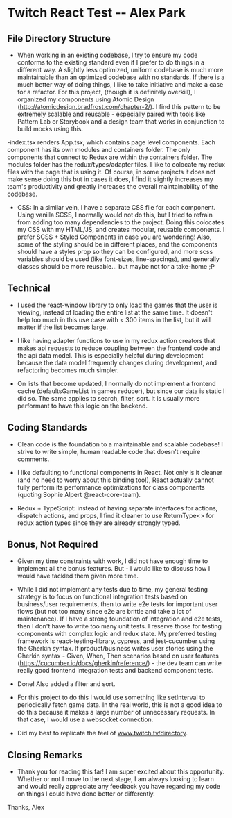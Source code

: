 # Twitch React Test -- Alex Park


## File Directory Structure
<!-- We've provided you with a basic structure to get you started. However, feel free to change it in any way you see fit. -->
- When working in an existing codebase, I try to ensure my code conforms to the existing standard even if I prefer to do things in a different way.
A slightly less optimized, uniform codebase is much more maintainable than an optimized codebase with no standards. If there is a much better way
of doing things, I like to take initiative and make a case for a refactor. For this project, (though it is definitely overkill), I organized 
my components using Atomic Design (http://atomicdesign.bradfrost.com/chapter-2/). I find this pattern to be extremely scalable and reusable - 
especially paired with tools like Pattern Lab or Storybook and a design team that works in conjunction to build mocks using this. 

-index.tsx renders App.tsx, which contains page level components. Each component has its own modules and containers folder. 
The only components that connect to Redux are within the containers folder. The modules folder has the redux/types/adapter files.
I like to colocate my redux files with the page that is using it. Of course, in some projects it does not make sense doing this 
but in cases it does, I find it slightly increases my team's productivity and greatly increases the overall maintainability of the codebase.

- CSS:  In a similar vein, I have a separate CSS file for each component. Using vanilla SCSS, I normally would not do this, but I tried to refrain from 
adding too many dependencies to the project. Doing this colocates my CSS with my HTML/JS, and creates modular, reusable components. 
I prefer SCSS + Styled Components in case you are wondering! Also, some of the styling should be in different places, and the components should
have a styles prop so they can be configured, and more scss variables should be used (like font-sizes, line-spacings), 
and generally classes should be more reusable... but maybe not for a take-home ;P



## Technical
- I used the react-window library to only load the games that the user is viewing, instead of loading the entire list at the same time. 
It doesn't help too much in this use case with < 300 items in the list, but it will matter if the list becomes large. 

- I like having adapter functions to use in my redux action creators that makes api requests to reduce coupling between the frontend code and the api data model.
This is especially helpful during development because the data model frequently changes during development, and refactoring becomes much simpler.

- On lists that become updated, I normally do not implement a frontend cache (defaultsGameList in games reducer), but since our data is static I did so.
The same applies to search, filter, sort. It is usually more performant to have this logic on the backend. 



## Coding Standards
- Clean code is the foundation to a maintainable and scalable codebase! I strive to write simple, human readable code that doesn't require comments.

- I like defaulting to functional components in React. Not only is it cleaner (and no need to worry about this binding too!), 
React actually cannot fully perform its performance optimizations for class components (quoting Sophie Alpert @react-core-team). 

- Redux + TypeScript: instead of having separate interfaces for actions, dispatch actions, and props, I find it cleaner to use ReturnType<> for
redux action types since they are already strongly typed.



## Bonus, Not Required
- Given my time constraints with work, I did not have enough time to implement all the bonus features.
But - I would like to discuss how I would have tackled them given more time. 

<!-- - Implement Redux state and component testing using Jest -->
- While I did not implement any tests due to time, my general testing strategy is to focus on functional integration tests based on business/user requirements,
then to write e2e tests for important user flows (but not too many since e2e are brittle and take a lot of maintenance). If I have a strong foundation of 
integration and e2e tests, then I don't have to write too many unit tests. I reserve those for testing components with complex logic and redux state.
My preferred testing framework is react-testing-library, cypress, and jest-cucumber using the Gherkin syntax. If product/business writes user stories using 
the Gherkin syntax - Given, When, Then scenarios based on user features (https://cucumber.io/docs/gherkin/reference/) - the dev team can write really good frontend integration tests and backend component tests.

<!-- - Implement game search functionality -->
- Done! Also added a filter and sort.

<!-- - Implement functionality to periodically re-download the game data file (in case it has updated) -->
- For this project to do this I would use something like setInterval to periodically fetch game data. In the real world, this is not a good idea to do this
because it makes a large number of unnecessary requests. In that case, I would use a websocket connection.

<!-- - Provide details on choices regarding UI layout -->
- Did my best to replicate the feel of www.twitch.tv/directory.



## Closing Remarks
- Thank you for reading this far! I am super excited about this opportunity. Whether or not I move to the next stage, I am always looking to learn and 
would really appreciate any feedback you have regarding my code on things I could have done better or differently. 

Thanks,
Alex
